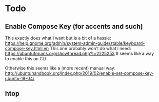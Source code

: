 # Todo

## Enable Compose Key (for accents and such)
This exactly does what I want but is a bit of a hassle:
https://help.gnome.org/admin/system-admin-guide/stable/keyboard-compose-key.html.en
This one probably won't do what I need:
https://ubuntuforums.org/showthread.php?t=2225253
It seems like a way to enable this on CLI.

Otherwise this seems like a (more recent) manual way:
http://ubuntuhandbook.org/index.php/2019/02/enable-set-compose-key-ubuntu-18-04/

## htop

